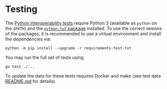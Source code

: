# Testing

The [Python interoperability tests](client/python_interop/) require Python 3
(available as `python` on the `$PATH`) and the [`python-tuf`
package](https://github.com/theupdateframework/python-tuf) installed. To use the correct vesions of the packages, it is recommended to use a virtual environment and install the dependencies via:

```
python -m pip install --upgrade -r requirements-test.txt
```

You may run the full set of tests using 
```
go test ./...
```


To update the data for these tests requires Docker and make (see
test data [README.md](client/python_interop/testdata/README.md) for details).